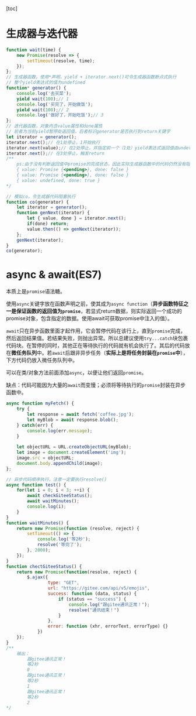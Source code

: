 [toc]

# 生成器与迭代器

```js
function wait(time) {
    new Promise(resolve => {
        setTimeout(resolve, time);
    });
};
// 生成器函数，使用*声明，yield + iterator.next()可令生成器函数断点式执行
// 整个yield表达式的值为undefined
function* generator() {
    console.log('去买菜');
    yield wait(100);// 1
    console.log('买完了，开始做饭');
    yield wait(100);// 2
    console.log('做好了，开始吃饭');// 3
};
// 迭代器函数，对象内含value属性和done属性
// 前者为当前yield暂停处返回值，后者标识generator是否执行到return关键字
let iterator = generator();
iterator.next();// 在1处停止，1开始执行
iterator.next(value);// 在2处停止，并指定前一个（1处）yield表达式返回值由undefined变为value
iterator.next();// 在3处停止，触发return
/**
	ps:由于没有判断返回值中promise的完成状态，因此实际生成器函数中的代码仍然没有阻塞执行：
	{ value: Promise {<pending>}, done: false }
	{ value: Promise {<pending>}, done: false }
	{ value: undefined, done: true }
*/

// 模拟co，令生成器代码阻塞执行
function co(generator) {
    let iterator = generator();
    function genNext(iterator) {
        let { value, done } = iterator.next();
        if(done) return;
        value.then(() => genNext(iterator));
    };
    genNext(iterator);
}
co(generator);
```



# async & await(ES7)

本质上是`promise`语法糖。

使用`async`关键字放在函数声明之前，使其成为`async function`（**异步函数特征之一是保证函数的返回值为`promise`**，若显式return数据，则实际返回一个成功的promise对象，包含指定的数据。使用await可获取promise中注入的值）。

`await`只在异步函数里面才起作用，它会暂停代码在该行上，直到`promise`完成，然后返回结果值。若结果失败，则抛出异常。所以总建议使用`try...catch`块包裹代码块。在暂停的同时，其他正在等待执行的代码就有机会执行了。其后的代码放在**微任务队列**中。若`await`后跟非异步任务（**实际上是将任务封装在`promise`中**），下方代码仍放入微任务队列中。

可以在类/对象方法前面添加`async`，以便让他们返回`promise`。

缺点：代码可能因为大量的`await`而变慢；必须将等待执行的`promise`封装在异步函数中。

```js
async function myFetch() {
    try {
        let response = await fetch('coffee.jpg');
    	let myBlob = await response.blob();
    } catch(err) {
        console.log(err.message);
    }
    
    let objectURL = URL.createObjectURL(myBlob);
    let image = document.createElement('img');
    image.src = objectURL;
    document.body.appendChild(image);
};

// 异步代码顺序执行，注意一定要执行resolve()
async function test() {
    for(let i = 0; i < 3; ++i) {
        await checkGiteeStatus();
        await waitMinutes();
        console.log(i);
    }
}
function waitMinutes() {
    return new Promise(function (resolve, reject) {
        setTimeout(() => {
            console.log('等2秒');
            resolve('等完了');
        }, 2000);
    });
}
function chectGiteeStatus() {
    return new Promise(function(resolve, reject) {
        $.ajax({
                type: "GET",
                url: "https://gitee.com/api/v5/emojis",
                success: function (data, status) {
                    if (status == "success") {
                        console.log("跟gitee通讯正常！");
                        resolve("通讯结束！")
                    }
                },
                error: function (xhr, errorText, errorType) {}
            })
    });
}
/**
	输出：
        跟gitee通讯正常！
        等2秒
        0
        跟gitee通讯正常！
        等2秒
        1
        跟gitee通讯正常！
        等2秒
        2
*/ 
```

